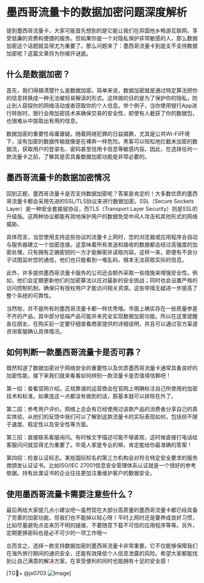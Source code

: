 # 墨西哥流量卡的数据加密问题深度解析

提到墨西哥流量卡，大家可能首先想到的是它能让我们在异国他乡畅游互联网，享受低廉的资费和便捷的服务。但如果你是一个对隐私保护非常敏感的人，那么数据加密这个话题就显得尤为重要了。那么问题来了：墨西哥流量卡到底支不支持数据加密呢？这篇文章将为你揭开谜底。

## 什么是数据加密？

首先，我们得搞清楚什么是数据加密。简单来说，数据加密就是通过特定算法把你的信息转换成一种无法被轻易解读的形式。这样做的目的是为了保护你的隐私，防止别人窥探你的网络活动或者窃取你的个人信息。举个例子，当你使用银行App进行转账时，银行会用加密技术来确保交易的安全性，即使有人截获了你的数据包，也很难从中提取出有用的信息。

数据加密的重要性毋庸置疑。随着网络犯罪的日益猖獗，尤其是公共Wi-Fi环境下，没有加密的数据传输就像是在裸奔一样危险。黑客可以轻松地拦截未加密的数据流，获取用户的登录名、密码甚至信用卡信息等敏感内容。因此，在选择任何一款流量卡之前，了解其是否具备数据加密功能是非常必要的。

## 墨西哥流量卡的数据加密情况

回到正题，墨西哥流量卡是否支持数据加密呢？答案是肯定的！大多数优质的墨西哥流量卡都会采用先进的SSL/TLS协议来进行数据加密。SSL（Secure Sockets Layer）是一种安全套接层协议，而TLS（Transport Layer Security）则是SSL的升级版。这两种协议都能有效地保护用户的数据免受中间人攻击和其他形式的网络威胁。

具体而言，当您使用支持这些协议的流量卡上网时，您的浏览器或应用程序会自动与服务器建立一个加密连接。这意味着所有发送和接收的数据都会经过高强度的加密处理，只有拥有正确密钥的一方才能解密并读取内容。这样一来，即便有不良分子试图监听您的通信，他们也只能看到一堆乱码，根本无法获取实际的信息。

此外，许多提供墨西哥流量卡服务的公司还会额外采取一些措施来增强安全性。例如，他们会定期更新他们的加密算法以应对最新的安全挑战；同时也会设置严格的访问控制机制，确保只有授权用户才能访问相关资源。这些举措无疑进一步提高了整个系统的可靠性。

当然啦，并不是所有的墨西哥流量卡都一样优秀哦。市面上确实存在一些质量参差不齐的产品，其中部分低端产品可能并未完全实现数据加密功能。所以在这里提醒各位朋友，在购买前一定要仔细查看商家提供的详细说明，并且可以通过官方渠道咨询客服确认具体情况。

## 如何判断一款墨西哥流量卡是否可靠？

既然知道了数据加密对于网络安全的重要性以及优质墨西哥流量卡通常具备良好的加密性能，接下来我们就来看看如何辨别一款流量卡是否值得信赖吧！

第一招：查看官网介绍。正规靠谱的运营商会在官网上明确标注自己所使用的加密技术和标准。如果连这一点都没有做到的话，那基本就可以排除在外了。

第二招：参考用户评价。网络上总会有已经使用过该款产品的消费者分享自己的真实体验，从他们的反馈中我们可以了解到这款流量卡的实际表现如何，包括但不限于速度、稳定性以及安全性等方面。

第三招：直接联系客服询问。有时候文字描述可能不够直观，这时候直接打电话给客服问问就显得尤为重要了。毕竟人家是专业的嘛，肯定能给你最准确的答案！

第四招：检查认证标志。某些国际知名的第三方机构会对符合特定安全要求的服务商颁发认证证书。比如ISO/IEC 27001信息安全管理体系认证就是一个很好的参考依据。持有此类证书的企业往往更加注重维护客户的数据安全。

## 使用墨西哥流量卡需要注意些什么？

最后再给大家提几点小建议吧～虽然现在大部分高质量的墨西哥流量卡都已经具备了完善的加密功能，但我们也不能掉以轻心呀！平时上网时还是要养成良好习惯，比如尽量避免点击来历不明的链接、不要随意下载不可信的应用程序等等。另外，定期更换密码也是必不可少的一项工作哦～

总而言之，选择一款支持数据加密的墨西哥流量卡非常重要。它不仅能够保障我们在海外旅行期间的通讯安全，还能有效降低个人信息泄露的风险。希望大家都能找到让自己满意的解决方案，在享受便利的同时也能拥有十足的安全感！

[TG💪+ @jx0703 ![Image](https://github.com/user-attachments/assets/dbca1d08-cadb-493c-b0ec-ad6f7a83f270)]